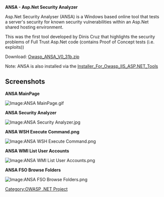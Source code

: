**ANSA - Asp.Net Security Analyzer**

Asp.Net Security Analyser (ANSA) is a Windows based online tool that
tests a server's security for known security vulnerabilities within an
Asp.Net shared hosting environment.

This was the first tool developed by Dinis Cruz that highlights the
security problems of Full Trust Asp.Net code (contains Proof of Concept
tests (i.e. exploits))

Download:
[Owasp_ANSA_V0_31b.zip](http://prdownloads.sourceforge.net/owasp/Owasp_ANSA_V0_31b.zip)

Note: ANSA is also installed via the
[Installer_For_Owasp_IIS_ASP.NET_Tools](Installer_For_Owasp_IIS_ASP.NET_Tools "wikilink")

## Screenshots

**ANSA MainPage**

![Image:ANSA MainPage.gif](ANSA_MainPage.gif "Image:ANSA MainPage.gif")

**ANSA Security Analyzer**

![Image:ANSA Security Analyzer.jpg](ANSA_Security_Analyzer.jpg
"Image:ANSA Security Analyzer.jpg")

**ANSA WSH Execute Command.png**

![Image:ANSA WSH Execute Command.png](ANSA_WSH_Execute_Command.png
"Image:ANSA WSH Execute Command.png")

**ANSA WMI List User Accounts**

![Image:ANSA WMI List User Accounts.png](ANSA_WMI_List_User_Accounts.png
"Image:ANSA WMI List User Accounts.png")

**ANSA FSO Browse Folders**

![Image:ANSA FSO Browse Folders.png](ANSA_FSO_Browse_Folders.png
"Image:ANSA FSO Browse Folders.png")

[Category:OWASP .NET Project](Category:OWASP_.NET_Project "wikilink")